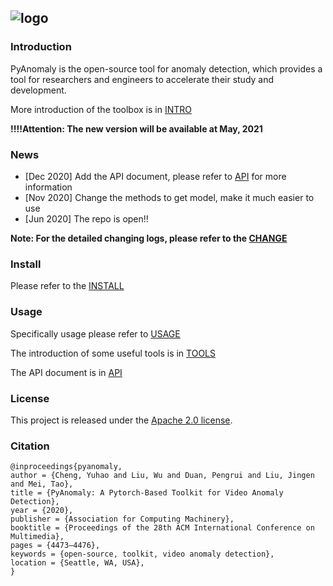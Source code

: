 ![logo](./docs/Logo.jpg)
---
### Introduction
PyAnomaly is the open-source tool for anomaly detection, which provides a tool for researchers and engineers to accelerate their study and development. 

More introduction of the toolbox is in [INTRO](./docs/intro.md)

**!!!!Attention: The new version will be available at May, 2021** 


### News

- [Dec 2020] Add the API document, please refer to [API](./docs/api.md) for more information 
- [Nov 2020] Change the methods to get model, make it much easier to use
- [Jun 2020] The repo is open!!

**Note: For the detailed changing logs, please refer to the [CHANGE](./docs/change_log.md)**

### Install

Please refer to the [INSTALL](./docs/install.md)

### Usage 
Specifically usage please refer to [USAGE](./docs/usage.md)

The introduction of some useful tools is in [TOOLS](./docs/tools.md)

The API document is in [API](./docs/api.md)

### License
This project is released under the [Apache 2.0 license](./LICENSE).

### Citation 

```
@inproceedings{pyanomaly,
author = {Cheng, Yuhao and Liu, Wu and Duan, Pengrui and Liu, Jingen and Mei, Tao},
title = {PyAnomaly: A Pytorch-Based Toolkit for Video Anomaly Detection},
year = {2020},
publisher = {Association for Computing Machinery},
booktitle = {Proceedings of the 28th ACM International Conference on Multimedia},
pages = {4473–4476},
keywords = {open-source, toolkit, video anomaly detection},
location = {Seattle, WA, USA},
}
```

